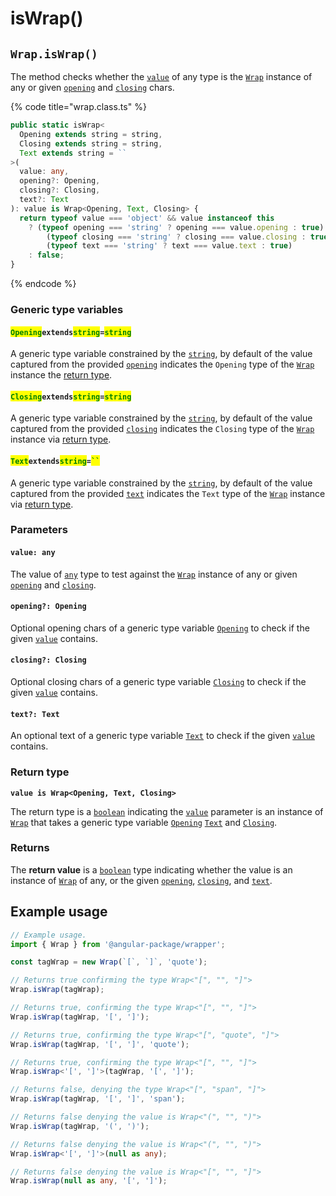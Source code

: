 # isWrap()

## `Wrap.isWrap()`

The method checks whether the [`value`](iswrap.md#value-any) of any type is the [`Wrap`](../../wrap.md) instance of any or given [`opening`](iswrap.md#opening-opening) and [`closing`](iswrap.md#closing-closing) chars.

{% code title="wrap.class.ts" %}
```typescript
public static isWrap<
  Opening extends string = string,
  Closing extends string = string,
  Text extends string = ``
>(
  value: any,
  opening?: Opening,
  closing?: Closing,
  text?: Text
): value is Wrap<Opening, Text, Closing> {
  return typeof value === 'object' && value instanceof this
    ? (typeof opening === 'string' ? opening === value.opening : true) &&
        (typeof closing === 'string' ? closing === value.closing : true) &&
        (typeof text === 'string' ? text === value.text : true)
    : false;
}
```
{% endcode %}

### Generic type variables

#### <mark style="color:green;">**`Opening`**</mark>**`extends`**<mark style="color:green;">**`string`**</mark>**`=`**<mark style="color:green;">**`string`**</mark>

A generic type variable constrained by the [`string`](https://www.typescriptlang.org/docs/handbook/basic-types.html#string), by default of the value captured from the provided [`opening`](iswrap.md#opening-opening) indicates the `Opening` type of the [`Wrap`](../../wrap.md) instance the [return type](iswrap.md#return-type).

#### <mark style="color:green;">**`Closing`**</mark>**`extends`**<mark style="color:green;">**`string`**</mark>**`=`**<mark style="color:green;">**`string`**</mark>

A generic type variable constrained by the [`string`](https://www.typescriptlang.org/docs/handbook/basic-types.html#string), by default of the value captured from the provided [`closing`](iswrap.md#closing-closing) indicates the `Closing` type of the [`Wrap`](../../wrap.md) instance via [return type](iswrap.md#return-type).

#### <mark style="color:green;">**`Text`**</mark>**`extends`**<mark style="color:green;">**`string`**</mark>**`=`**<mark style="color:green;">**` `` `**</mark>

A generic type variable constrained by the [`string`](https://www.typescriptlang.org/docs/handbook/basic-types.html#string), by default of the value captured from the provided [`text`](iswrap.md#text-text) indicates the `Text` type of the [`Wrap`](../../wrap.md) instance via [return type](iswrap.md#return-type).

### Parameters

#### `value: any`

The value of [`any`](https://www.typescriptlang.org/docs/handbook/basic-types.html#any) type to test against the [`Wrap`](../../wrap.md) instance of any or given [`opening`](iswrap.md#opening-opening) and [`closing`](iswrap.md#closing-closing).

#### `opening?: Opening`

Optional opening chars of a generic type variable [`Opening`](iswrap.md#openingextendsstring-string) to check if the given [`value`](iswrap.md#value-any) contains.

#### `closing?: Closing`

Optional closing chars of a generic type variable [`Closing`](iswrap.md#closingextendsstring-string) to check if the given [`value`](iswrap.md#value-any) contains.

#### `text?: Text`

An optional text of a generic type variable [`Text`](iswrap.md#textextendsstring) to check if the given [`value`](iswrap.md#value-any) contains.

### Return type

**`value is Wrap<Opening, Text, Closing>`**

The return type is a [`boolean`](https://www.typescriptlang.org/docs/handbook/basic-types.html#boolean) indicating the [`value`](iswrap.md#value-any) parameter is an instance of [`Wrap`](../../wrap.md) that takes a generic type variable [`Opening`](iswrap.md#openingextendsstring-string) [`Text`](iswrap.md#textextendsstring) and [`Closing`](iswrap.md#closingextendsstring-string).

### Returns

The **return value** is a [`boolean`](https://developer.mozilla.org/en-US/docs/Web/JavaScript/Reference/Global\_Objects/Boolean) type indicating whether the value is an instance of [`Wrap`](broken-reference) of any, or the given [`opening`](iswrap.md#opening-opening), [`closing`](iswrap.md#closing-closing), and [`text`](iswrap.md#text-text).

## Example usage

```typescript
// Example usage.
import { Wrap } from '@angular-package/wrapper';

const tagWrap = new Wrap(`[`, `]`, 'quote');

// Returns true confirming the type Wrap<"[", "", "]">
Wrap.isWrap(tagWrap);

// Returns true, confirming the type Wrap<"[", "", "]">
Wrap.isWrap(tagWrap, '[', ']');

// Returns true, confirming the type Wrap<"[", "quote", "]">
Wrap.isWrap(tagWrap, '[', ']', 'quote');

// Returns true, confirming the type Wrap<"[", "", "]">
Wrap.isWrap<'[', ']'>(tagWrap, '[', ']');

// Returns false, denying the type Wrap<"[", "span", "]">
Wrap.isWrap(tagWrap, '[', ']', 'span');

// Returns false denying the value is Wrap<"(", "", ")">
Wrap.isWrap(tagWrap, '(', ')');

// Returns false denying the value is Wrap<"(", "", ")">
Wrap.isWrap<'[', ']'>(null as any);

// Returns false denying the value is Wrap<"[", "", "]">
Wrap.isWrap(null as any, '[', ']');
```
